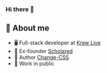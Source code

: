 ### Hi there 👋

<!--
**suryarajendhran/suryarajendhran** is a ✨ _special_ ✨ repository because its `README.md` (this file) appears on your GitHub profile.

Here are some ideas to get you started:

- 🔭 I’m currently working on ...
- 🌱 I’m currently learning ...
- 👯 I’m looking to collaborate on ...
- 🤔 I’m looking for help with ...
- 💬 Ask me about ...
- 📫 How to reach me: ...
- 😄 Pronouns: ...
- ⚡ Fun fact: ...
-->

## :book: About me
- 🖥 Full-stack developer at [Krew Live](https://www.krew.live)
- 💼 Ex-founder [Scholared](https://scholared.in)
- 🔨 Author [Change-CSS](https://www.npmjs.com/package/change-css)
- 📢 Work in public
